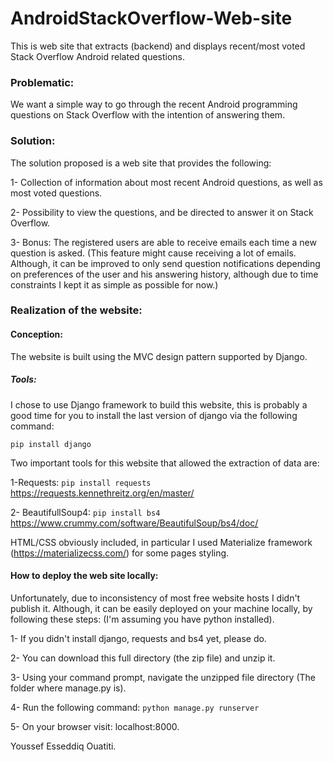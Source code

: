 
 
  # AndroidStackOverflow-Web-site
This is web site that extracts (backend) and displays recent/most voted Stack Overflow Android related questions.

### Problematic:
We want a simple way to go through the recent Android programming questions on Stack Overflow with the intention of answering them. 

### Solution: 

The solution proposed is a web site that provides the following:
  
  1- Collection of information about most recent Android questions, as well as most voted questions.
  
  2- Possibility to view the questions, and be directed to answer it on Stack Overflow. 
  
  3- Bonus: The registered users are able to receive emails each time a new question is asked. 
    (This feature might cause receiving a lot of emails. Although, it can be improved to only send question
     notifications depending on preferences of the user and his answering history, although due to time constraints I kept it as simple as possible for now.)
     
 
 ### Realization of the website:

#### Conception: 

  The website is built using the MVC design pattern supported by Django.

##### Tools: 

I chose to use Django framework to build this website, this is probably a good time for you to install the last version of django via the following command: 

``` pip install django ```

Two important tools for this website that allowed the extraction of data are:

  1-Requests:       ``` pip install requests ```  https://requests.kennethreitz.org/en/master/
  
  2- BeautifullSoup4: ``` pip install bs4 ``` https://www.crummy.com/software/BeautifulSoup/bs4/doc/

HTML/CSS obviously included, in particular I used Materialize framework (https://materializecss.com/) for some pages styling.

#### How to deploy the web site locally: 

Unfortunately, due to inconsistency of most free website hosts I didn't publish it. Although, it can be easily deployed on your machine locally, by following these steps: (I'm assuming you have python installed).

  1- If you didn't install django, requests and bs4 yet, please do.
  
  2- You can download this full directory (the zip file) and unzip it.
  
  3- Using your command prompt, navigate the unzipped file directory (The folder where manage.py is). 
  
  4- Run the following command: ``` python manage.py runserver ``` 
  
  5- On your browser visit: localhost:8000.

Youssef Esseddiq Ouatiti.
